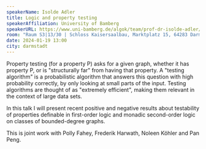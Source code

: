 ```yaml
---
speakerName: Isolde Adler
title: Logic and property testing
speakerAffiliation: University of Bamberg
speakerURL: https://www.uni-bamberg.de/algok/team/prof-dr-isolde-adler/
room: "Raum S3|13/30 | Schloss Kaisersaalbau, Marktplatz 15, 64283 Darmstadt"
date: 2024-01-19 13:00
city: darmstadt
---
```

Property testing (for a property P) asks for a given graph, whether it has
property P, or is "structurally far" from having that property. A "testing
algorithm" is a probabilistic algorithm that answers this question with
high probability correctly, by only looking at small parts of the input. 
Testing algorithms are thought of as "extremely efficient", making them relevant in the context of large data sets.

In this talk I will present recent positive and negative results about
testability of properties definable in first-order logic and monadic second-order
logic on classes of bounded-degree graphs.

This is joint work with Polly Fahey, Frederik Harwath, Noleen Köhler and Pan Peng.

